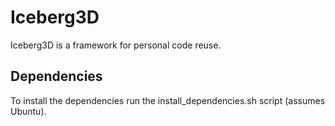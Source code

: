 # Iceberg3D
Iceberg3D is a framework for personal code reuse.

## Dependencies
To install the dependencies run the install_dependencies.sh script (assumes Ubuntu).
